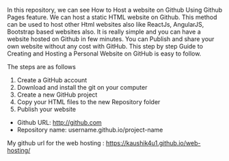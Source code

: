 In this repository, we can see How to Host a website on Github Using Github Pages feature.  We can host a static HTML website on Github. This method can be used to host other Html websites also like ReactJs, AngularJS, Bootstrap based websites also. It is really simple and you can have a website hosted on Github in few minutes. You can Publish and share your own website without any cost with GitHub. This step by step Guide to Creating and Hosting a Personal Website on GitHub is easy to follow.

The steps are as follows
1. Create a GitHub account
2. Download and install the git on your computer
3. Create a new GitHub project
4. Copy your HTML files to the new Repository folder
5. Publish your website
* Github URL: http://github.com​
* Repository name: username.github.io/project-name

My github url for the web hosting : https://kaushik4u1.github.io/web-hosting/
